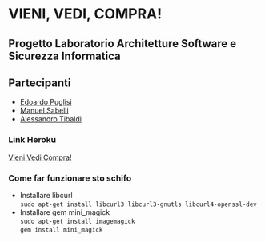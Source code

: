 # VIENI, VEDI, COMPRA!
## Progetto Laboratorio Architetture Software e Sicurezza Informatica

## Partecipanti
* [Edoardo Puglisi](https://github.com/machine1104)
* [Manuel Sabelli](https://github.com/Sabbo23)
* [Alessandro Tibaldi](https://github.com/Tibbo93)

### Link Heroku
[Vieni Vedi Compra!](https://vienivedicompra.herokuapp.com/)


### Come far funzionare sto schifo
* Installare libcurl  
 ` sudo apt-get install libcurl3 libcurl3-gnutls libcurl4-openssl-dev `
* Installare gem mini_magick  
 `sudo apt-get install imagemagick`  
 ` gem install mini_magick `

